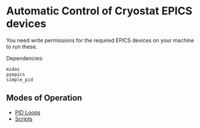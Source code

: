 # Automatic Control of Cryostat EPICS devices

You need write permissions for the required EPICS devices on your machine to run these.

Dependencies:

```
midas
pyepics
simple_pid
```

## Modes of Operation

* [PID Loops](pid/README.md)
* [Scripts](scripts/README.md)